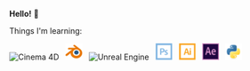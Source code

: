 **Hello!** 🙂

Things I'm learning:
<div id="languages">
  <img src="https://upload.wikimedia.org/wikipedia/en/thumb/d/d8/C4D_Logo.png/180px-C4D_Logo.png" title="Cinema 4D" alt="Cinema 4D" width="30" height="30"/>&nbsp;&nbsp;
  <img src="https://github.com/devicons/devicon/blob/master/icons/blender/blender-original.svg" title="Blender" alt="Blender" width="30" height="30"/>&nbsp;&nbsp;
  <img src="https://cdn2.unrealengine.com/ue-logo-white-e34b6ba9383f.svg" title="Unreal Engine" alt="Unreal Engine" width="30" height="30"/>&nbsp;&nbsp;
  <img src="https://github.com/devicons/devicon/blob/master/icons/photoshop/photoshop-line.svg" title="Adobe Photoshop" alt="Adobe Photoshop" width="30" height="30"/>&nbsp;&nbsp;
  <img src="https://github.com/devicons/devicon/blob/master/icons/illustrator/illustrator-line.svg" title="Adobe Illustrator" alt="Adobe Illustrator" width="30" height="30"/>&nbsp;&nbsp;
  <img src="https://github.com/devicons/devicon/blob/master/icons/aftereffects/aftereffects-original.svg" title="Adobe After Effects" alt="Adobe After Effects" width="30" height="30"/>&nbsp;&nbsp;
  <img src="https://github.com/devicons/devicon/blob/master/icons/python/python-original.svg" title="Python" alt="Python" width="30" height="30"/>
</div>
